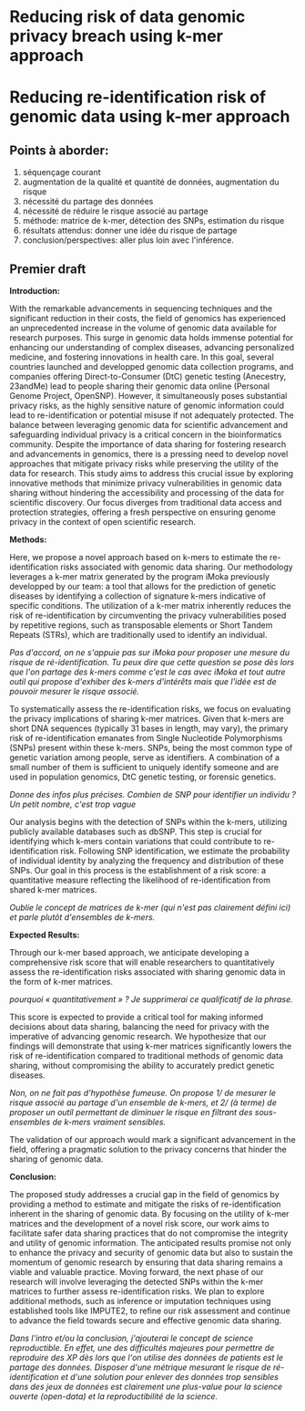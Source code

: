 # Reducing risk of data genomic privacy breach using k-mer approach
# Reducing re-identification risk of genomic data using k-mer approach

## Points à aborder:

1. séquençage courant
2. augmentation de la qualité et quantité de données, augmentation du risque
3. nécessité du partage des données
4. nécessité de réduire le risque associé au partage
5. méthode: matrice de k-mer, détection des SNPs, estimation du risque
6. résultats attendus: donner une idée du risque de partage
7. conclusion/perspectives: aller plus loin avec l'inférence.




## Premier draft


**Introduction:**

With the remarkable advancements in sequencing techniques and the significant reduction in their costs, the field of genomics has experienced an unprecedented increase in the volume of genomic data available for research purposes. This surge in genomic data holds immense potential for enhancing our understanding of complex diseases, advancing personalized medicine, and fostering innovations in health care. In this goal, several countries launched and developped genomic data collection programs, and companies offering Direct-to-Consumer (DtC) genetic testing (Anecestry, 23andMe) lead to people sharing their genomic data online (Personal Genome Project, OpenSNP). However, it simultaneously poses substantial privacy risks, as the highly sensitive nature of genomic information could lead to re-identification or potential misuse if not adequately protected. The balance between leveraging genomic data for scientific advancement and safeguarding individual privacy is a critical concern in the bioinformatics community. Despite the importance of data sharing for fostering research and advancements in genomics, there is a pressing need to develop novel approaches that mitigate privacy risks while preserving the utility of the data for research. This study aims to address this crucial issue by exploring innovative methods that minimize privacy vulnerabilities in genomic data sharing without hindering the accessibility and processing of the data for scientific discovery. Our focus diverges from traditional data access and protection strategies, offering a fresh perspective on ensuring genome privacy in the context of open scientific research.


**Methods:**

Here, we propose a novel approach based on k-mers to estimate the re-identification risks associated with genomic data sharing. Our methodology leverages a k-mer matrix generated by the program iMoka previously developped by our team: a tool that allows for the prediction of genetic diseases by identifying a collection of signature k-mers indicative of specific conditions. The utilization of a k-mer matrix inherently reduces the risk of re-identification by circumventing the privacy vulnerabilities posed by repetitive regions, such as transposable elements or Short Tandem Repeats (STRs), which are traditionally used to identify an individual.

*Pas d'accord, on ne s'appuie pas sur iMoka pour proposer une mesure du risque de ré-identification. Tu peux dire que cette question se pose dès lors que l'on partage des k-mers comme c'est le cas avec iMoka et tout autre outil qui propose d'exhiber des k-mers d'intérêts mais que l'idée est de pouvoir mesurer le risque associé.*

To systematically assess the re-identification risks, we focus on evaluating the privacy implications of sharing k-mer matrices. Given that k-mers are short DNA sequences (typically 31 bases in length, may vary), the primary risk of re-identification emanates from Single Nucleotide Polymorphisms (SNPs) present within these k-mers. SNPs, being the most common type of genetic variation among people, serve as identifiers. A combination of a small number of them is sufficient to uniquely identify someone and are used in population genomics, DtC genetic testing, or forensic genetics.

*Donne des infos plus précises. Combien de SNP pour identifier un individu ? Un petit nombre, c'est trop vague*

Our analysis begins with the detection of SNPs within the k-mers, utilizing publicly available databases such as dbSNP. This step is crucial for identifying which k-mers contain variations that could contribute to re-identification risk. Following SNP identification, we estimate the probability of individual identity by analyzing the frequency and distribution of these SNPs. Our goal in this process is the establishment of a risk score: a quantitative measure reflecting the likelihood of re-identification from shared k-mer matrices.

*Oublie le concept de matrices de k-mer (qui n'est pas clairement défini ici) et parle plutôt d'ensembles de k-mers.*

**Expected Results:**

Through our k-mer based approach, we anticipate developing a comprehensive risk score that will enable researchers to quantitatively assess the re-identification risks associated with sharing genomic data in the form of k-mer matrices. 

*pourquoi « quantitativement » ? Je supprimerai ce qualificatif de la phrase.*

This score is expected to provide a critical tool for making informed decisions about data sharing, balancing the need for privacy with the imperative of advancing genomic research. We hypothesize that our findings will demonstrate that using k-mer matrices significantly lowers the risk of re-identification compared to traditional methods of genomic data sharing, without compromising the ability to accurately predict genetic diseases. 

*Non, on ne fait pas d'hypothèse fumeuse. On propose 1/ de mesurer le risque associé au partage d'un ensemble de k-mers, et 2/ (à terme) de proposer un outil permettant de diminuer le risque en filtrant des sous-ensembles de k-mers vraiment sensibles.*

The validation of our approach would mark a significant advancement in the field, offering a pragmatic solution to the privacy concerns that hinder the sharing of genomic data.

**Conclusion:**

The proposed study addresses a crucial gap in the field of genomics by providing a method to estimate and mitigate the risks of re-identification inherent in the sharing of genomic data. By focusing on the utility of k-mer matrices and the development of a novel risk score, our work aims to facilitate safer data sharing practices that do not compromise the integrity and utility of genomic information. The anticipated results promise not only to enhance the privacy and security of genomic data but also to sustain the momentum of genomic research by ensuring that data sharing remains a viable and valuable practice. Moving forward, the next phase of our research will involve leveraging the detected SNPs within the k-mer matrices to further assess re-identification risks. We plan to explore additional methods, such as inference or imputation techniques using established tools like IMPUTE2, to refine our risk assessment and continue to advance the field towards secure and effective genomic data sharing.

*Dans l'intro et/ou la conclusion, j'ajouterai le concept de science reproductible. En effet, une des difficultés majeures pour permettre de reproduire des XP dès lors que l'on utilise des données de patients est le partage des données. Disposer d'une métrique mesurant le risque de ré-identification et d'une solution pour enlever des données trop sensibles dans des jeux de données est clairement une plus-value pour la science ouverte (open-data) et la reproductibilité de la science.*